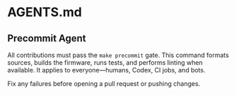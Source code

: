 # AGENTS.md

## Precommit Agent

All contributions must pass the `make precommit` gate. This command formats
sources, builds the firmware, runs tests, and performs linting when available.
It applies to everyone—humans, Codex, CI jobs, and bots.

Fix any failures before opening a pull request or pushing changes.

